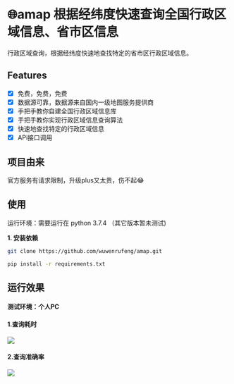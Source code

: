 # 🌐amap 根据经纬度快速查询全国行政区域信息、省市区信息
行政区域查询，根据经纬度快速地查找特定的省市区行政区域信息。

## Features
- [x] 免费，免费，免费
- [x] 数据源可靠，数据源来自国内一级地图服务提供商
- [x] 手把手教你自建全国行政区域信息库
- [x] 手把手教你实现行政区域信息查询算法
- [x] 快速地查找特定的行政区域信息
- [x] APi接口调用

## 项目由来
官方服务有请求限制，升级plus又太贵，伤不起😂



## 使用
运行环境：需要运行在 python 3.7.4 （其它版本暂未测试)

**1. 安装依赖**
```bash
git clone https://github.com/wuwenrufeng/amap.git

pip install -r requirements.txt
```

## 运行效果
#### 测试环境：个人PC
#### 1.查询耗时

![](https://github.com/wuwenrufeng/amap/blob/master/docs/time.png)

#### 2.查询准确率
![](https://github.com/wuwenrufeng/amap/blob/master/docs/test.png)


